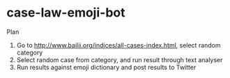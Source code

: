 # case-law-emoji-bot

Plan

1. Go to http://www.bailii.org/indices/all-cases-index.html, select random category
2. Select random case from category, and run result through text analyser
3. Run results against emoji dictionary and post results to Twitter

